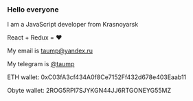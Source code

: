 ### Hello everyone

I am a JavaScript developer from Krasnoyarsk

React + Redux = ❤️

My email is [taump@yandex.ru](mailto:taump@yandex.ru)

My telegram is [@taump](http://t.me/taump)

ETH wallet: 0xC03fA3cf434A0f8Ce7152Ff432d678e403Eaab11

Obyte wallet: 2ROG5RPI7SJYKGN44JJ6RTGONEYG55MZ
